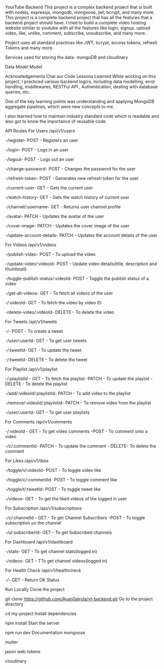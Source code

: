 YourTube Backend
This project is a complex backend project that is built with nodejs, expressjs, mongodb, mongoose, jwt, bcrypt, and many more. This project is a complete backend project that has all the features that a backend project should have. I tried to build a complete video hosting website similar to youtube with all the features like login, signup, upload video, like, unlike, comment, subscribe, unsubscribe, and many more.

Project uses all standard practices like JWT, bcrypt, access tokens, refresh Tokens and many more.

Services used for storing the data- mongoDB and cloudinary

Data Model
Model

Acknowledgements
Chai aur Code
Lessons Learned
While working on this project, I practiced various backend logics, including data modelling, error handling, middlewares, RESTFul API , Authentication, dealing with database queries, etc.

One of the key learning points was understanding and applying MongoDB aggregate pipelines, which were new concepts to me.

I also learned how to maintain industry standard code which is readable and also got to know the importance of reusable code.

API Routes
For Users
/api/v1/users

-/register- POST - Registers an user

-/login- POST - Logs in an user

-/logout- POST - Logs out an user

-/change-password- POST - Changes the password for the user

-/refresh-token- POST - Generates new refresh token for the user

-/current-user- GET - Gets the current user

-/watch-history- GET - Gets the watch history of current user

-/channel/:username- GET - Returns user channel profile

-/avatar- PATCH - Updates the avatar of the user

-/cover-image- PATCH - Updates the cover image of the user

-/update-account-details- PATCH - Updates the account details of the user

For Videos
/api/v1/videos

-/publish-video- POST - To upload the video

-/update-video/:videoId- POST - Update video details(title, description and thumbnail)

-/toggle-publish-status/:videoId- POST - Toggle the publish status of a video

-/get-all-videos- GET - To fetch all videos of the user

-/:videoId- GET - To fetch the video by video ID

-/delete-video/:videoId- DELETE - To delete the video

For Tweets
/api/v1/tweets

-/- POST - To create a tweet

-/user/:userId- GET - To get user tweets

-/:tweetId- GET - To update the tweet

-/:tweetId- DELETE - To delete the tweet

For Playlist
/api/v1/playlist

-/:playlistId - GET - To fetch the playlist -PATCH - To update the playlist -DELETE - To delete the playlist

-/add/:videoId/:playlistId- PATCH - To add video to the playlist

-/remove/:videoId/:playlistId- PATCH - To remove video from the playlist

-/user/:userId- GET - To get user playlists

For Comments
/api/v1/comments

-/:videoId - GET - To get video comments -POST - To comment onto a video

-/c/:commentId- PATCH - To update the comment - DELETE- To delete the comment

For Likes
/api/v1/likes

-/toggle/v/:videoId- POST - To toggle video like

-/toggle/c/:commentId- POST - To toggle comment like

-/toggle/t/:tweetId- POST - To toggle tweet like

-/videos- GET - To get the liked videos of the logged in user

For Subscription
/api/v1/subscriptions

-/c/:channelId - GET - To get Channel Subscribers -POST - To toggle subscription on the channel

-/u/:subscriberId- GET - To get Subscribed channels

For Dashboard
/api/v1/dashboard

-/stats- GET - To get channel stats(logged in)

-/videos- GET - TTo get channel videos(logged in)

For Health Check
/api/v1/healthcheck

-/- GET - Return OK Status

Run Locally
Clone the project

  git clone https://github.com/AyanGairola/yt-backend.git
Go to the project directory

  cd my-project
Install dependencies

  npm install
Start the server

  npm run dev
Documentation
mongoose

multer

jason web tokens

cloudinary


